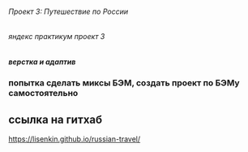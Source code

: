###### Проект 3: Путешествие по России ######
###### яндекс практикум проект 3 ######

##### верстка и адаптив #####

### попытка сделать миксы БЭМ, создать проект по БЭМу самостоятельно ###

##  ссылка на гитхаб ##
https://lisenkin.github.io/russian-travel/
